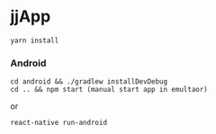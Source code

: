 # jjApp

```
yarn install
```

### Android
```
cd android && ./gradlew installDevDebug
cd .. && npm start (manual start app in emultaor)
```
or
```
react-native run-android
```
